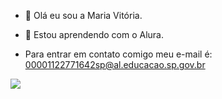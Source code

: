 - 👋 Olá eu sou a Maria Vitória.
- 👀 Estou aprendendo com o Alura.

- Para entrar em contato comigo meu e-mail é: 00001122771642sp@al.educacao.sp.gov.br

![](https://media.tenor.com/fqqQXsFVJSIAAAAM/staff.gif)


